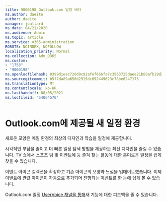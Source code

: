 ```yaml
---
title: 9000198 Outlook.com 일정 베타
ms.author: daeite
author: daeite
manager: joallard
ms.date: 04/21/2020
ms.audience: Admin
ms.topic: article
ms.service: o365-administration
ROBOTS: NOINDEX, NOFOLLOW
localization_priority: Normal
ms.collection: Adm_O365
ms.custom:
- "1758"
- "9000198"
ms.openlocfilehash: 0399d1eac720d9c92afef666fa7c3563725daee21b88afb29d2d3abdb1501b58
ms.sourcegitcommit: b5f7da89a650d2915dc652449623c78be6247175
ms.translationtype: MT
ms.contentlocale: ko-KR
ms.lasthandoff: 08/05/2021
ms.locfileid: "54064570"
---
```

# <a name="new-calendar-experiences-coming-to-outlookcom"></a>Outlook.com에 제공될 새 일정 환경

새로운 모양은 메일 환경의 최상의 디자인과 학습을 일정에 제공합니다.

시각적인 부담을 줄이고 더 빠른 일정 탐색 방법을 제공하는 최신 디자인을 즐길 수 있습니다. TV 쇼에서 스포츠 팀 및 이벤트에 등 즐겨 찾는 활동에 대한 흥미로운 일정을 쉽게 찾을 수 있습니다.

이벤트 아이콘 컬렉션을 확장하고 기존 아이콘의 모양과 느낌을 업데이트했습니다. 이제 이벤트에 관련 아이콘이 자동으로 추가되어 진행되는 이벤트를 한 눈에 쉽게 볼 수 있습니다.

Outlook.com 일정 [UserVoice 채널을 통해](https://go.microsoft.com/fwlink/?linkid=2103075)새 기능에 대한 피드백을 줄 수 있습니다.